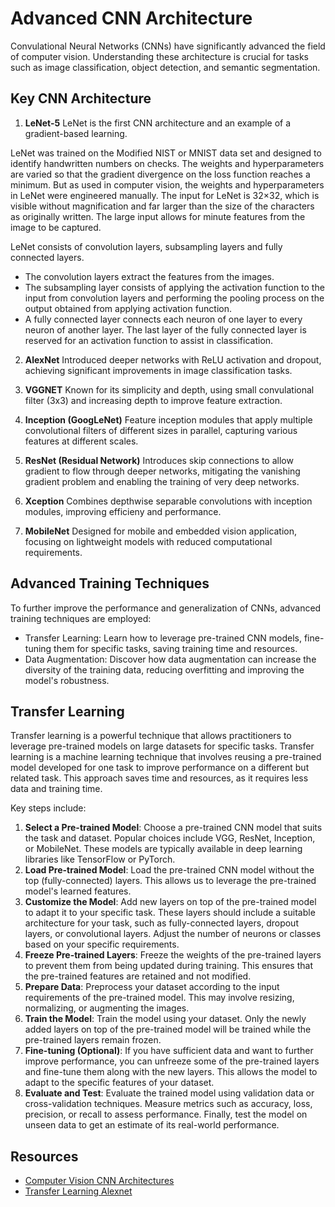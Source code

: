 # Advanced CNN Architecture 

Convulational Neural Networks (CNNs) have significantly advanced the field of computer vision. Understanding these architecture is crucial for tasks such as image classification, object detection, and semantic segmentation. 

## Key CNN Architecture 
1. **LeNet-5**
LeNet is the first CNN architecture and an example of a gradient-based learning.

LeNet was trained on the Modified NIST or MNIST data set and designed to identify handwritten numbers on checks. The weights and hyperparameters are varied so that the gradient divergence on the loss function reaches a minimum. But as used in computer vision, the weights and hyperparameters in LeNet were engineered manually. The input for LeNet is 32×32, which is visible without magnification and far larger than the size of the characters as originally written. The large input allows for minute features from the image to be captured.

LeNet consists of convolution layers, subsampling layers and fully connected layers.
- The convolution layers extract the features from the images.
- The subsampling layer consists of applying the activation function to the input from convolution layers and performing the pooling process on the output obtained from applying activation function.
- A fully connected layer connects each neuron of one layer to every neuron of another layer. The last layer of the fully connected layer is reserved for an activation function to assist in classification.

2. **AlexNet**
Introduced deeper networks with ReLU activation and dropout, achieving significant improvements in image classification tasks.

3. **VGGNET**
Known for its simplicity and depth, using small convulational filter (3x3) and increasing depth to improve feature extraction.

4. **Inception (GoogLeNet)**
Feature inception modules that apply multiple convolutional filters of different sizes in parallel, capturing various features at different scales. 

5. **ResNet (Residual Network)**
Introduces skip connections to allow gradient to flow through deeper networks, mitigating the vanishing gradient problem and enabling the training of very deep networks. 

6. **Xception**
Combines depthwise separable convolutions with inception modules, improving efficieny and performance. 

7. **MobileNet**
Designed for mobile and embedded vision application, focusing on lightweight models with reduced computational requirements.

## Advanced Training Techniques
To further improve the performance and generalization of CNNs, advanced training techniques are employed:

- Transfer Learning: Learn how to leverage pre-trained CNN models, fine-tuning them for specific tasks, saving training time and resources.
- Data Augmentation: Discover how data augmentation can increase the diversity of the training data, reducing overfitting and improving the model's robustness.

## Transfer Learning 
Transfer learning is a powerful technique that allows practitioners to leverage pre-trained models on large datasets for specific tasks. Transfer learning is a machine learning technique that involves reusing a pre-trained model developed for one task to improve performance on a different but related task. This approach saves time and resources, as it requires less data and training time. 

Key steps include:
1. **Select a Pre-trained Model**: Choose a pre-trained CNN model that suits the task and dataset. Popular choices include VGG, ResNet, Inception, or MobileNet. These models are typically available in deep learning libraries like TensorFlow or PyTorch.
2. **Load Pre-trained Model**: Load the pre-trained CNN model without the top (fully-connected) layers. This allows us to leverage the pre-trained model's learned features.
3. **Customize the Model**: Add new layers on top of the pre-trained model to adapt it to your specific task. These layers should include a suitable architecture for your task, such as fully-connected layers, dropout layers, or convolutional layers. Adjust the number of neurons or classes based on your specific requirements.
4. **Freeze Pre-trained Layers**: Freeze the weights of the pre-trained layers to prevent them from being updated during training. This ensures that the pre-trained features are retained and not modified.
5. **Prepare Data**: Preprocess your dataset according to the input requirements of the pre-trained model. This may involve resizing, normalizing, or augmenting the images.
6. **Train the Model**: Train the model using your dataset. Only the newly added layers on top of the pre-trained model will be trained while the pre-trained layers remain frozen.
7. **Fine-tuning (Optional)**: If you have sufficient data and want to further improve performance, you can unfreeze some of the pre-trained layers and fine-tune them along with the new layers. This allows the model to adapt to the specific features of your dataset.
8. **Evaluate and Test**: Evaluate the trained model using validation data or cross-validation techniques. Measure metrics such as accuracy, loss, precision, or recall to assess performance. Finally, test the model on unseen data to get an estimate of its real-world performance.

## Resources 
- [Computer Vision CNN Architectures](https://docs.qualcomm.com/bundle/publicresource/topics/80-63442-4/computer-vision-cnn-architectures.html?product=1601111740010412)
- [Transfer Learning Alexnet](https://github.com/krishnaik06/Advanced-CNN-Architectures/blob/master/Transfer%20Learning%20Alexnet.ipynb)
